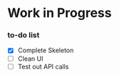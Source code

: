 # Work in Progress

### to-do list
  - [x] Complete Skeleton
  - [ ] Clean UI
  - [ ] Test out API calls
